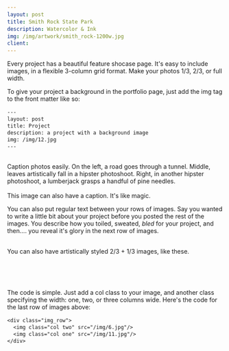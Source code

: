```yaml
---
layout: post
title: Smith Rock State Park
description: Watercolor & Ink
img: /img/artwork/smith_rock-1200w.jpg
client:
---
```


Every project has a beautiful feature shocase page. It's easy to include images, in a flexible 3-column grid format. Make your photos 1/3, 2/3, or full width.

To give your project a background in the portfolio page, just add the img tag to the front matter like so: 

	---
	layout: post
	title: Project
	description: a project with a background image
	img: /img/12.jpg
	---


<div class="img_row">
	<img class="col one" src="{{ site.baseurl }}/img/1.jpg" alt="" title="example image"/>
	<img class="col one" src="{{ site.baseurl }}/img/2.jpg" alt="" title="example image"/>
	<img class="col one" src="{{ site.baseurl }}/img/3.jpg" alt="" title="example image"/>
</div>
<div class="col three caption">
	Caption photos easily. On the left, a road goes through a tunnel. Middle, leaves artistically fall in a hipster photoshoot. Right, in another hipster photoshoot, a lumberjack grasps a handful of pine needles.
</div>
<div class="img_row">
	<img class="col three" src="{{ site.baseurl }}/img/5.jpg" alt="" title="example image"/>
</div>
<div class="col three caption">
	This image can also have a caption. It's like magic. 
</div>

You can also put regular text between your rows of images. Say you wanted to write a little bit about your project before you posted the rest of the images. You describe how you toiled, sweated, *bled* for your project, and then.... you reveal it's glory in the next row of images.


<div class="img_row">
	<img class="col two" src="{{ site.baseurl }}/img/6.jpg" alt="" title="example image"/>
	<img class="col one" src="{{ site.baseurl }}/img/11.jpg" alt="" title="example image"/>
</div>
<div class="col three caption">
	You can also have artistically styled 2/3 + 1/3 images, like these.
</div>


<br/><br/><br/>


The code is simple. Just add a col class to your image, and another class specifying the width: one, two, or three columns wide. Here's the code for the last row of images above: 

	<div class="img_row">
	  <img class="col two" src="/img/6.jpg"/>
	  <img class="col one" src="/img/11.jpg"/>
	</div>
